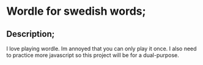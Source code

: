 
# Wordle for swedish words;

## Description;
I love playing wordle. Im annoyed that you can only play it once. I also need to practice more javascript so this project will be for a dual-purpose.






